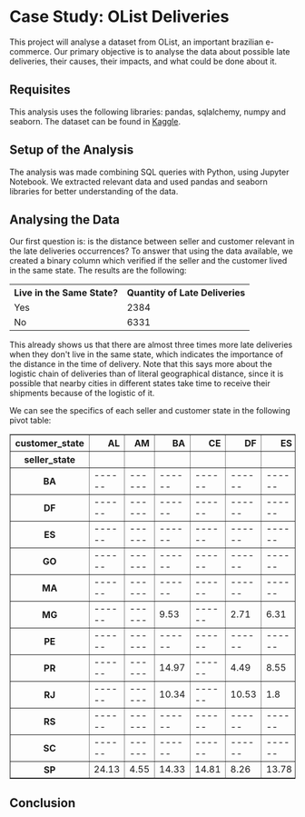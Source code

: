# Case Study: OList Deliveries

This project will analyse a dataset from OList, an important brazilian e-commerce. Our primary objective is to analyse the data about possible late deliveries, their causes, their impacts, and what could be done about it.

## Requisites
This analysis uses the following libraries: pandas, sqlalchemy, numpy and seaborn. The dataset can be found in <a href=https://www.kaggle.com/olistbr/brazilian-ecommerce>Kaggle</a>.

## Setup of the Analysis
The analysis was made combining SQL queries with Python, using Jupyter Notebook. We extracted relevant data and used pandas and seaborn libraries for better understanding of the data.

## Analysing the Data
Our first question is: is the distance between seller and customer relevant in the late deliveries occurrences? To answer that using the data available, we created a binary column which verified if the seller and the customer lived in the same state. The results are the following:

<table>
 <tr>
  <th>Live in the Same State?</th>
  <th>Quantity of Late Deliveries</th>
 </tr>
 <tr>
  <td>Yes</td>
  <td>2384</td>
 </tr>
  <td>No</td>
  <td>6331</td>
 </tr>
</table>

This already shows us that there are almost three times more late deliveries when they don't live in the same state, which indicates the importance of the distance in the time of delivery. Note that this says more about the logistic chain of deliveries than of literal geographical distance, since it is possible that nearby cities in different states take time to receive their shipments because of the logistic of it.

We can see the specifics of each seller and customer state in the following pivot table:
<table border="1" class="dataframe">
  <thead>
    <tr style="text-align: right;">
      <th>customer_state</th>
      <th>AL</th>
      <th>AM</th>
      <th>BA</th>
      <th>CE</th>
      <th>DF</th>
      <th>ES</th>
      <th>GO</th>
      <th>MA</th>
      <th>MG</th>
      <th>MS</th>
      <th>MT</th>
      <th>PA</th>
      <th>PB</th>
      <th>PE</th>
      <th>PI</th>
      <th>PR</th>
      <th>RJ</th>
      <th>RN</th>
      <th>RO</th>
      <th>RS</th>
      <th>SC</th>
      <th>SE</th>
      <th>SP</th>
      <th>TO</th>
    </tr>
    <tr>
      <th>seller_state</th>
      <th></th>
      <th></th>
      <th></th>
      <th></th>
      <th></th>
      <th></th>
      <th></th>
      <th></th>
      <th></th>
      <th></th>
      <th></th>
      <th></th>
      <th></th>
      <th></th>
      <th></th>
      <th></th>
      <th></th>
      <th></th>
      <th></th>
      <th></th>
      <th></th>
      <th></th>
      <th></th>
      <th></th>
    </tr>
  </thead>
  <tbody>
    <tr>
      <th>BA</th>
      <td>------</td>
      <td>------</td>
      <td>------</td>
      <td>------</td>
      <td>------</td>
      <td>------</td>
      <td>------</td>
      <td>------</td>
      <td>------</td>
      <td>------</td>
      <td>------</td>
      <td>------</td>
      <td>------</td>
      <td>------</td>
      <td>------</td>
      <td>------</td>
      <td>------</td>
      <td>------</td>
      <td>------</td>
      <td>------</td>
      <td>------</td>
      <td>------</td>
      <td>5.23</td>
      <td>------</td>
    </tr>
    <tr>
      <th>DF</th>
      <td>------</td>
      <td>------</td>
      <td>------</td>
      <td>------</td>
      <td>------</td>
      <td>------</td>
      <td>------</td>
      <td>------</td>
      <td>0.93</td>
      <td>------</td>
      <td>------</td>
      <td>------</td>
      <td>------</td>
      <td>------</td>
      <td>------</td>
      <td>------</td>
      <td>8.18</td>
      <td>------</td>
      <td>------</td>
      <td>------</td>
      <td>------</td>
      <td>------</td>
      <td>2.68</td>
      <td>------</td>
    </tr>
    <tr>
      <th>ES</th>
      <td>------</td>
      <td>------</td>
      <td>------</td>
      <td>------</td>
      <td>------</td>
      <td>------</td>
      <td>------</td>
      <td>------</td>
      <td>------</td>
      <td>------</td>
      <td>------</td>
      <td>------</td>
      <td>------</td>
      <td>------</td>
      <td>------</td>
      <td>------</td>
      <td>------</td>
      <td>------</td>
      <td>------</td>
      <td>------</td>
      <td>------</td>
      <td>------</td>
      <td>9.24</td>
      <td>------</td>
    </tr>
    <tr>
      <th>GO</th>
      <td>------</td>
      <td>------</td>
      <td>------</td>
      <td>------</td>
      <td>------</td>
      <td>------</td>
      <td>------</td>
      <td>------</td>
      <td>------</td>
      <td>------</td>
      <td>------</td>
      <td>------</td>
      <td>------</td>
      <td>------</td>
      <td>------</td>
      <td>------</td>
      <td>------</td>
      <td>------</td>
      <td>------</td>
      <td>------</td>
      <td>------</td>
      <td>------</td>
      <td>3.55</td>
      <td>------</td>
    </tr>
    <tr>
      <th>MA</th>
      <td>------</td>
      <td>------</td>
      <td>------</td>
      <td>------</td>
      <td>------</td>
      <td>------</td>
      <td>------</td>
      <td>------</td>
      <td>------</td>
      <td>------</td>
      <td>------</td>
      <td>------</td>
      <td>------</td>
      <td>------</td>
      <td>------</td>
      <td>------</td>
      <td>------</td>
      <td>------</td>
      <td>------</td>
      <td>------</td>
      <td>------</td>
      <td>------</td>
      <td>26.72</td>
      <td>------</td>
    </tr>
    <tr>
      <th>MG</th>
      <td>------</td>
      <td>------</td>
      <td>9.53</td>
      <td>------</td>
      <td>2.71</td>
      <td>6.31</td>
      <td>2.89</td>
      <td>------</td>
      <td>2.98</td>
      <td>------</td>
      <td>------</td>
      <td>------</td>
      <td>------</td>
      <td>7.56</td>
      <td>------</td>
      <td>1.69</td>
      <td>8.73</td>
      <td>------</td>
      <td>------</td>
      <td>4.76</td>
      <td>8.68</td>
      <td>------</td>
      <td>3.98</td>
      <td>------</td>
    </tr>
    <tr>
      <th>PE</th>
      <td>------</td>
      <td>------</td>
      <td>------</td>
      <td>------</td>
      <td>------</td>
      <td>------</td>
      <td>------</td>
      <td>------</td>
      <td>------</td>
      <td>------</td>
      <td>------</td>
      <td>------</td>
      <td>------</td>
      <td>------</td>
      <td>------</td>
      <td>------</td>
      <td>------</td>
      <td>------</td>
      <td>------</td>
      <td>------</td>
      <td>------</td>
      <td>------</td>
      <td>2.83</td>
      <td>------</td>
    </tr>
    <tr>
      <th>PR</th>
      <td>------</td>
      <td>------</td>
      <td>14.97</td>
      <td>------</td>
      <td>4.49</td>
      <td>8.55</td>
      <td>------</td>
      <td>------</td>
      <td>5.54</td>
      <td>------</td>
      <td>------</td>
      <td>------</td>
      <td>------</td>
      <td>11.76</td>
      <td>------</td>
      <td>4.23</td>
      <td>12.73</td>
      <td>------</td>
      <td>------</td>
      <td>4.6</td>
      <td>7.54</td>
      <td>------</td>
      <td>3.58</td>
      <td>------</td>
    </tr>
    <tr>
      <th>RJ</th>
      <td>------</td>
      <td>------</td>
      <td>10.34</td>
      <td>------</td>
      <td>10.53</td>
      <td>1.8</td>
      <td>7.09</td>
      <td>------</td>
      <td>6.91</td>
      <td>------</td>
      <td>------</td>
      <td>------</td>
      <td>------</td>
      <td>12.04</td>
      <td>------</td>
      <td>7.69</td>
      <td>5.97</td>
      <td>------</td>
      <td>------</td>
      <td>9.25</td>
      <td>9.42</td>
      <td>------</td>
      <td>8.23</td>
      <td>------</td>
    </tr>
    <tr>
      <th>RS</th>
      <td>------</td>
      <td>------</td>
      <td>------</td>
      <td>------</td>
      <td>------</td>
      <td>------</td>
      <td>------</td>
      <td>------</td>
      <td>2.28</td>
      <td>------</td>
      <td>------</td>
      <td>------</td>
      <td>------</td>
      <td>------</td>
      <td>------</td>
      <td>4.7</td>
      <td>8.99</td>
      <td>------</td>
      <td>------</td>
      <td>6.73</td>
      <td>0.0</td>
      <td>------</td>
      <td>2.10</td>
      <td>------</td>
    </tr>
    <tr>
      <th>SC</th>
      <td>------</td>
      <td>------</td>
      <td>------</td>
      <td>------</td>
      <td>------</td>
      <td>------</td>
      <td>------</td>
      <td>------</td>
      <td>4.76</td>
      <td>------</td>
      <td>------</td>
      <td>------</td>
      <td>------</td>
      <td>------</td>
      <td>------</td>
      <td>3.09</td>
      <td>10.0</td>
      <td>------</td>
      <td>------</td>
      <td>5.74</td>
      <td>6.75</td>
      <td>------</td>
      <td>4.05</td>
      <td>------</td>
    </tr>
    <tr>
      <th>SP</th>
      <td>24.13</td>
      <td>4.55</td>
      <td>14.33</td>
      <td>14.81</td>
      <td>8.26</td>
      <td>13.78</td>
      <td>8.52</td>
      <td>21.55</td>
      <td>6.01</td>
      <td>13.37</td>
      <td>6.61</td>
      <td>12.61</td>
      <td>10.0</td>
      <td>9.78</td>
      <td>17.2</td>
      <td>5.07</td>
      <td>14.41</td>
      <td>11.47</td>
      <td>4.52</td>
      <td>7.13</td>
      <td>10.4</td>
      <td>17.84</td>
      <td>5.97</td>
      <td>12.23</td>
    </tr>
  </tbody>
</table>


## Conclusion



